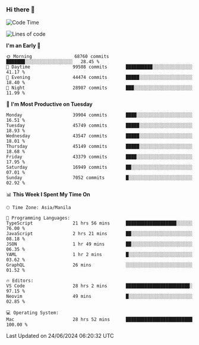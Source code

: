 ### Hi there 👋

<!--START_SECTION:waka-->
![Code Time](http://img.shields.io/badge/Code%20Time-5%2C290%20hrs%2039%20mins-blue)

![Lines of code](https://img.shields.io/badge/From%20Hello%20World%20I%27ve%20Written-112.8%20million%20lines%20of%20code-blue)

**I'm an Early 🐤** 

```text
🌞 Morning                68760 commits       ███████░░░░░░░░░░░░░░░░░░   28.45 % 
🌆 Daytime                99508 commits       ██████████░░░░░░░░░░░░░░░   41.17 % 
🌃 Evening                44474 commits       █████░░░░░░░░░░░░░░░░░░░░   18.40 % 
🌙 Night                  28987 commits       ███░░░░░░░░░░░░░░░░░░░░░░   11.99 % 
```
📅 **I'm Most Productive on Tuesday** 

```text
Monday                   39904 commits       ████░░░░░░░░░░░░░░░░░░░░░   16.51 % 
Tuesday                  45749 commits       █████░░░░░░░░░░░░░░░░░░░░   18.93 % 
Wednesday                43547 commits       █████░░░░░░░░░░░░░░░░░░░░   18.01 % 
Thursday                 45149 commits       █████░░░░░░░░░░░░░░░░░░░░   18.68 % 
Friday                   43379 commits       ████░░░░░░░░░░░░░░░░░░░░░   17.95 % 
Saturday                 16949 commits       ██░░░░░░░░░░░░░░░░░░░░░░░   07.01 % 
Sunday                   7052 commits        █░░░░░░░░░░░░░░░░░░░░░░░░   02.92 % 
```


📊 **This Week I Spent My Time On** 

```text
🕑︎ Time Zone: Asia/Manila

💬 Programming Languages: 
TypeScript               21 hrs 56 mins      ███████████████████░░░░░░   76.00 % 
JavaScript               2 hrs 21 mins       ██░░░░░░░░░░░░░░░░░░░░░░░   08.18 % 
JSON                     1 hr 49 mins        ██░░░░░░░░░░░░░░░░░░░░░░░   06.35 % 
YAML                     1 hr 2 mins         █░░░░░░░░░░░░░░░░░░░░░░░░   03.62 % 
GraphQL                  26 mins             ░░░░░░░░░░░░░░░░░░░░░░░░░   01.52 % 

🔥 Editors: 
VS Code                  28 hrs 2 mins       ████████████████████████░   97.15 % 
Neovim                   49 mins             █░░░░░░░░░░░░░░░░░░░░░░░░   02.85 % 

💻 Operating System: 
Mac                      28 hrs 52 mins      █████████████████████████   100.00 % 
```


 Last Updated on 24/06/2024 06:20:32 UTC
<!--END_SECTION:waka-->


<!--
**rad182/rad182** is a ✨ _special_ ✨ repository because its `README.md` (this file) appears on your GitHub profile.

Here are some ideas to get you started:

- 🔭 I’m currently working on ...
- 🌱 I’m currently learning ...
- 👯 I’m looking to collaborate on ...
- 🤔 I’m looking for help with ...
- 💬 Ask me about ...
- 📫 How to reach me: ...
- 😄 Pronouns: ...
- ⚡ Fun fact: ...
-->
